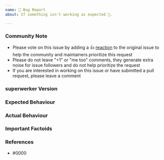 ```yaml
---
name: 🐛 Bug Report
about: If something isn't working as expected 🤔.

---
```


### Community Note

* Please vote on this issue by adding a 👍 [reaction](https://blog.github.com/2016-03-10-add-reactions-to-pull-requests-issues-and-comments/) to the original issue to help the community and maintainers prioritize this request
* Please do not leave "+1" or "me too" comments, they generate extra noise for issue followers and do not help prioritize the request
* If you are interested in working on this issue or have submitted a pull request, please leave a comment

<!--- Thank you for keeping this note for the community --->

### superwerker Version

### Expected Behaviour

<!--- What should have happened? --->

### Actual Behaviour

<!--- What actually happened? --->

### Important Factoids

<!--- Are there anything atypical about your setup that we should know? --->

### References

<!---
Are there any other GitHub issues (open or closed) or pull requests that should be linked here? Such as vendor documentation?
--->

* #0000
